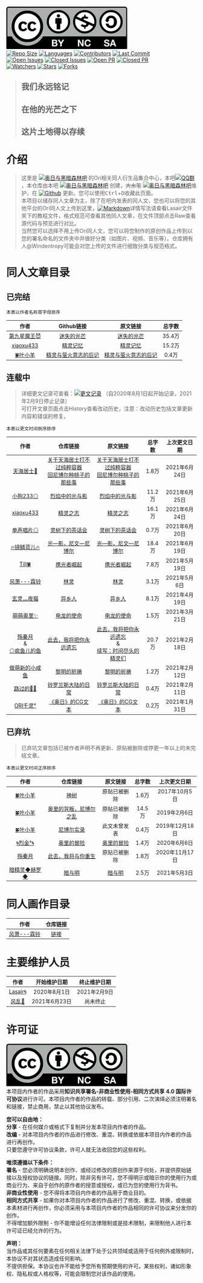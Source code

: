 [![License](https://raw.githubusercontent.com/Windentropy/OriArticle/45c2524d0a933c1211dd2930436cc6ec0d4baac8/Lasair/by-nc-sa.svg)](http://creativecommons.org/licenses/by-nc-sa/4.0/)  
[![Repo Size](https://img.shields.io/github/repo-size/Windentropy/OriArticle?logo=github)](https://github.com/Windentropy/OriArticle/archive/master.zip) [![Languages](https://img.shields.io/github/languages/count/Windentropy/OriArticle?logo=github)](https://github.com/Windentropy/OriArticle) [![Contributors](https://img.shields.io/github/contributors/Windentropy/OriArticle?logo=github)](https://github.com/Windentropy/OriArticle/graphs/contributors) [![Last Commit](https://img.shields.io/github/last-commit/Windentropy/OriArticle/master?logo=github)](https://github.com/Windentropy/OriArticle/commits/master)  
[![Open Issues](https://img.shields.io/github/issues/Windentropy/OriArticle?logo=github)](https://github.com/Windentropy/OriArticle/issues) [![Closed Issues](https://img.shields.io/github/issues-closed/Windentropy/OriArticle?logo=github)](https://github.com/Windentropy/OriArticle/issues?q=is%3Aissue+is%3Aclosed) [![Open PR](https://img.shields.io/github/issues-pr/Windentropy/OriArticle?logo=github)](https://github.com/Windentropy/OriArticle/pulls) [![Closed PR](https://img.shields.io/github/issues-pr-closed/Windentropy/OriArticle?logo=github)](https://github.com/Windentropy/OriArticle/pulls?q=is%3Apr+is%3Aclosed)  
[![Watchers](https://img.shields.io/github/watchers/Windentropy/OriArticle?style=social)](https://github.com/Windentropy/OriArticle/watchers) [![Stars](https://img.shields.io/github/stars/Windentropy/OriArticle?style=social)](https://github.com/Windentropy/OriArticle/stargazers) [![Forks](https://img.shields.io/github/forks/Windentropy/OriArticle?style=social)](https://github.com/Windentropy/OriArticle/network/members)  

> ## 我们永远铭记  
> ## 在他的光芒之下  
> ## 这片土地得以存续

# 介绍  
> 这里是 [![奥日与黑暗森林吧](https://img.shields.io/badge/%E7%99%BE%E5%BA%A6%E8%B4%B4%E5%90%A7-%E5%A5%A5%E6%97%A5%E4%B8%8E%E9%BB%91%E6%9A%97%E6%A3%AE%E6%9E%97%E5%90%A7-3388ff.svg?style=plastic&logo=baidu)](https://tieba.baidu.com/f?kw=%E5%A5%A5%E6%97%A5%E4%B8%8E%E9%BB%91%E6%9A%97%E6%A3%AE%E6%9E%97) 的Ori相关同人衍生品集合中心，本吧[![QQ群](https://img.shields.io/badge/QQ%E7%BE%A4-322462822-eb1923.svg?style=plastic&logo=tencentqq)](https://jq.qq.com/?_wv=1027&k=0p9alHEK)，本仓库由本吧 [![奥日与黑暗森林吧](https://img.shields.io/badge/%E5%89%8D%E5%B0%8F%E5%90%A7%E4%B8%BB-Lasair%F0%9F%8C%80-aee880.svg?style=plastic)](https://tieba.baidu.com/home/main/?un=GankinGwenn) 创建，~~大水笔~~ [![奥日与黑暗森林吧](https://img.shields.io/badge/%E5%90%A7%E5%8F%8B-%E9%A3%8E%E4%B9%B1%F0%9F%8C%B2-00BFFF.svg?style=plastic)](https://tieba.baidu.com/home/main/?un=yyf_1996)维护，在 [![Github](https://img.shields.io/badge/-Github-24292e.svg?style=plastic&logo=github)](https://github.com/Windentropy/OriArticle) 更新。您可以使用<kbd>Ctrl</kbd>+<kbd>D</kbd>收藏此页面。  
> 本项目以储存同人文章为主，除了在吧内发表的同人文，您也可以将您的其他平台的Ori同人文上传到这里，[![Markdown](https://img.shields.io/badge/-Markdown-%23000?style=plastic&logo=markdown)](https://baike.baidu.com/item/MarkDown)详情写法请查看Lasair文件夹下的教程文件，格式规范可查看其他同人文章，在文件顶部点击Raw查看源代码与预览进行对比。  
> 当然您可以选择不用上传Ori同人文，您可以将您制作的原创作品上传到以您的署名命名的文件夹中并做好分类（如图片、视频、音乐等）。仓库拥有人@Windentropy可能会对您上传的文件进行细致分类与规范格式。  

# 同人文章目录  
## 已完结  
    本表以作者名称首字母排序  
| 作者 | Github链接  | 原文链接 | 总字数 | 
| :----: | :----: | :----: |  :----: |
| [第九星魔王😈](https://tieba.baidu.com/home/main?un=%E4%BD%A0%E9%9C%80%E8%A6%81%E6%94%BE%E7%82%B9%E8%A1%80) | [迷失的光芒](https://github.com/Windentropy/OriArticle/blob/master/%E7%AC%AC%E4%B9%9D%E6%98%9F%E9%AD%94%E7%8E%8B/%E8%BF%B7%E5%A4%B1%E7%9A%84%E5%85%89%E8%8A%92.md) | [迷失的光芒](https://tieba.baidu.com/p/6583878963) | 35.4万 |
| [xiaoxu433](https://tieba.baidu.com/home/main?un=xiaoxu433) | [精灵记忆](https://github.com/Windentropy/OriArticle/blob/master/xiaoxu433/%E7%B2%BE%E7%81%B5%E8%AE%B0%E5%BF%86.md) |  [精灵记忆](https://tieba.baidu.com/p/6671368353) | 15.2万 |
| [🍀叶小羊](https://tieba.baidu.com/home/main?un=%E8%AF%B8%E6%9C%88%E6%97%A0%E6%80%9D%E6%80%80) | [精灵与萤火意志的后记](https://github.com/Windentropy/OriArticle/blob/master/%E5%8F%B6%E5%B0%8F%E7%BE%8A/%E7%B2%BE%E7%81%B5%E4%B8%8E%E8%90%A4%E7%81%AB%E6%84%8F%E5%BF%97%E7%9A%84%E5%90%8E%E8%AE%B0.md) |  [精灵与萤火意志的后记](https://tieba.baidu.com/p/6669136662) | 0.4万 |

## 连载中  
> 详细更文记录可查看：[![更文记录](https://img.shields.io/badge/%E6%9B%B4%E6%96%87%E8%AE%B0%E5%BD%95-Github-24292e.svg?style=flat-square&logo=github)](https://github.com/Windentropy/OriArticle/blob/master/Lasair/%E6%9B%B4%E6%96%87%E8%AE%B0%E5%BD%95.md) （自2020年8月1日起开始记录，2021年2月9日停止记录）  
> 可打开文章页面点击History查看改动历史，注意：改动历史包括文章更新内容和错误的修复。

    本表以更文时间倒序排序  
| 作者 | 仓库链接 | 原文链接 | 总字数 | 上次更文日期 | 
| :----: | :----:  | :----: | :----: | :----: | 
| [天海居士🌊](https://tieba.baidu.com/home/main?un=&ie=utf-8&id=tb.1.2db01aac.3StrlLeMo6IrxRYcwO-ijw?t=1624002043&fr=pb) | [关于天海居士打不过纯粹容器<br>回尼博尔种桃子的那些事](https://github.com/Windentropy/OriArticle/blob/main/天海居士/关于天海居士打不过纯粹容器回尼博尔种桃子的那些事.md) |  [关于天海居士打不过纯粹容器<br>回尼博尔种桃子的那些事](https://tieba.baidu.com/p/7389273898) | 1.8万 | 2021年6月24日 | 
| [小狗233◎](https://tieba.baidu.com/home/main?un=%E5%B0%8F%E7%8B%97233333) | [烈焰中的光与影](https://github.com/Windentropy/OriArticle/blob/master/%E5%B0%8F%E7%8B%97233/%E7%83%88%E7%84%B0%E4%B8%AD%E7%9A%84%E5%85%89%E4%B8%8E%E5%BD%B1.md) | [烈焰中的光与影](https://tieba.baidu.com/p/6685968017) | 11.2万 | 2021年6月25日 |   
| [xiaoxu433](https://tieba.baidu.com/home/main?un=xiaoxu433) | [精灵之志](https://github.com/Windentropy/OriArticle/blob/main/xiaoxu433/精灵之志.md) |  [精灵之志](https://tieba.baidu.com/p/7240022202) | 16.1万 | 2021年6月24日 |   
| [单声唱片◎](https://tieba.baidu.com/home/main?un=&ie=utf-8&id=tb.1.2c953467.-vCbfWR8N7GKlpPSeeeX4w?t=1587269383&fr=pb) | [灵树下的茶话会](https://github.com/Windentropy/OriArticle/blob/master/单声唱片/灵树下的茶话会.md) | [灵树下的茶话会](https://tieba.baidu.com/p/7225235381) | 0.7万 | 2021年6月20日 |  
| [🔥镜鳞蓝儿🔥](https://tieba.baidu.com/home/main?un=%E9%AD%82s%E9%82%AA%E7%81%AC%E9%BE%99%E7%A5%9E) | [光—影，尼文—尼博尔](https://github.com/Windentropy/OriArticle/blob/master/%E9%95%9C%E9%B3%9E%E8%93%9D%E5%84%BF/%E5%85%89%E2%80%94%E5%BD%B1%EF%BC%8C%E5%B0%BC%E6%96%87%E2%80%94%E5%B0%BC%E5%8D%9A%E5%B0%94.md) | [光—影，尼文—尼博尔](https://tieba.baidu.com/p/6917053109) | 18.4万 | 2021年6月19日 |  
| [Till🍀](https://tieba.baidu.com/home/main?un=%E8%90%A8%E5%85%B0%E8%B5%9B%E5%B0%8F%E8%8F%B2) | [携光者崛起](https://github.com/Windentropy/OriArticle/blob/master/Till/%E6%90%BA%E5%85%89%E8%80%85%E5%B4%9B%E8%B5%B7.md) | [携光者崛起](https://tieba.baidu.com/p/6556636373) | 7.8万 | 2021年5月19日 | 
| [风萧---霖铃](https://tieba.baidu.com/home/main?un=nphws) | [林灵](https://github.com/Windentropy/OriArticle/blob/master/%E9%A3%8E%E7%AE%AB---%E9%9C%96%E9%93%83/%E6%9E%97%E7%81%B5.md) | [林灵](https://tieba.baidu.com/p/6458349974) | 3.1万 | 2021年5月6日 | 
| [玄灵灬夜猫](https://tieba.baidu.com/home/main?un=%E7%8E%84%E7%81%B5%E7%81%AC%E5%A4%9C%E7%8C%AB) | [异乡人](https://github.com/Windentropy/OriArticle/blob/master/%E7%8E%84%E7%81%B5%E7%81%AC%E5%A4%9C%E7%8C%AB/%E5%BC%82%E4%B9%A1%E4%BA%BA.md) | [异乡人](https://tieba.baidu.com/p/6548785902) | 8.1万 | 2021年4月19日 | 
| [萌萌奥里✨](https://tieba.baidu.com/home/main?un=qpowieuryt78) | [电龙的使命](https://github.com/Windentropy/OriArticle/blob/master/%E8%90%8C%E8%90%8C%E5%A5%A5%E9%87%8C/%E7%94%B5%E9%BE%99%E7%9A%84%E4%BD%BF%E5%91%BD.md) | [电龙的使命](https://tieba.baidu.com/p/6622474111) | 1.5万 | 2021年3月21日 |  
| [殇秦月](https://tieba.baidu.com/home/main?un=%E6%AE%87%E7%A7%A6%E6%9C%88)<br>&<br>[◎疯鱼儿的鱼](https://tieba.baidu.com/home/main?un=%E6%88%B3%E4%BD%A0%E5%A4%A7%E5%8A%A8%E8%84%89) | [此去，我将把你永远遗忘](https://github.com/Windentropy/OriArticle/blob/master/%E6%AE%87%E7%A7%A6%E6%9C%88/%E6%AD%A4%E5%8E%BB%EF%BC%8C%E6%88%91%E5%B0%86%E6%8A%8A%E4%BD%A0%E6%B0%B8%E8%BF%9C%E9%81%97%E5%BF%98.md) | [此去，我将把你永远遗忘](https://tieba.baidu.com/p/6313623755)<br>&<br>[续写：时间尽头的精灵们](https://tieba.baidu.com/p/6761454618) | 20.7万 | 2021年2月18日 |  
| [做萌新的小咸鱼](https://tieba.baidu.com/home/main?un=做萌新的小咸鱼) | [黎明的祈祷](https://github.com/Windentropy/OriArticle/blob/master/做萌新的小咸鱼/黎明的祈祷.md) |  [黎明的祈祷](https://tieba.baidu.com/p/7226474820) | 1.2万 | 2021年2月12日 |  
| [路过的🍭🍭](https://tieba.baidu.com/home/main/?un=l游戏路人甲l) | [铃罗兰斯大陆的日常](https://github.com/Windentropy/OriArticle/blob/master/%E8%B7%AF%E8%BF%87%E7%9A%84%E7%B3%96%E7%B3%96/%E9%93%83%E7%BD%97%E5%85%B0%E6%96%AF%E5%A4%A7%E9%99%86%E7%9A%84%E6%97%A5%E5%B8%B8.md) | [铃罗兰斯大陆的日常](https://tieba.baidu.com/p/6813231130) | 0.4万 | 2021年2月11日 | 
| [ORI千灵°](https://tieba.baidu.com/home/main?un=寂轮2333) | [《奥日》的CG文本](https://github.com/Windentropy/OriArticle/blob/main/ORI%E5%8D%83%E7%81%B5%C2%B0/%E3%80%8A%E5%A5%A5%E6%97%A5%E3%80%8B%E7%9A%84CG%E6%96%87%E6%9C%AC.md) |  [《奥日》的CG文本](https://tieba.baidu.com/p/7212246432) | 0.2万 | 2021年1月31日 |   

## 已弃坑
> 已弃坑文章包括已被作者声明不再更新、原贴被删除或停更一年以上的未完结文章。

    本表以更文时间正序排序
| 作者 | 仓库链接  | 原文链接 | 总字数 | 上次更文日期 |  
| :----: | :----:  | :----: | :----: | :----: |  
| [🍀叶小羊](https://tieba.baidu.com/home/main?un=%E8%AF%B8%E6%9C%88%E6%97%A0%E6%80%9D%E6%80%80) | [神树](https://github.com/Windentropy/OriArticle/blob/master/%E5%8F%B6%E5%B0%8F%E7%BE%8A/%E7%A5%9E%E6%A0%91.md) | 原贴已被删除 | 1.6万 | 2017年10月5日 |  
| [🍀叶小羊](https://tieba.baidu.com/home/main?un=%E8%AF%B8%E6%9C%88%E6%97%A0%E6%80%9D%E6%80%80) | [奥里的背叛，尼博尔之乱](https://github.com/Windentropy/OriArticle/blob/master/%E5%8F%B6%E5%B0%8F%E7%BE%8A/%E5%A5%A5%E9%87%8C%E7%9A%84%E8%83%8C%E5%8F%9B%EF%BC%8C%E5%B0%BC%E5%8D%9A%E5%B0%94%E4%B9%8B%E4%B9%B1.md) | 原帖已被删除 | 14.5万 | 2019年2月6日 |  
| [🍀叶小羊](https://tieba.baidu.com/home/main?un=%E8%AF%B8%E6%9C%88%E6%97%A0%E6%80%9D%E6%80%80) | [尼博尔实录](https://github.com/Windentropy/OriArticle/blob/master/%E5%8F%B6%E5%B0%8F%E7%BE%8A/%E5%B0%BC%E5%8D%9A%E5%B0%94%E5%AE%9E%E5%BD%95.md) | 此文未曾发表  | 0.4万 | 2019年12月18日 |  
| [🌀烈金°🌀](https://tieba.baidu.com/home/main?un=%E8%A3%82%E9%87%91%E9%93%B6%E6%B2%B3) | [奥里的冒险](https://github.com/Windentropy/OriArticle/blob/master/%E7%83%88%E9%87%91/%E5%A5%A5%E9%87%8C%E7%9A%84%E5%86%92%E9%99%A9.md) | [奥里的冒险](https://tieba.baidu.com/p/6607979022) | 1.4万 | 2020年6月6日 | 
| [殇秦月](https://tieba.baidu.com/home/main?un=%E6%AE%87%E7%A7%A6%E6%9C%88) | [此去，我将与你重生](https://github.com/Windentropy/OriArticle/blob/master/%E6%AE%87%E7%A7%A6%E6%9C%88/%E6%AD%A4%E5%8E%BB%EF%BC%8C%E6%88%91%E5%B0%86%E4%B8%8E%E4%BD%A0%E9%87%8D%E7%94%9F.md) | 原贴已被删除 | 1.8万 | 2020年11月17日 |
| [暗精灵◆赫罗◆](https://tieba.baidu.com/home/main?un=%E5%92%8C%E5%86%A5snan) | [暗与明](https://github.com/Windentropy/OriArticle/blob/master/%E6%9A%97%E7%B2%BE%E7%81%B5%E8%B5%AB%E7%BD%97/%E6%9A%97%E4%B8%8E%E6%98%8E.md) | [暗与明](https://tieba.baidu.com/p/6633492438) | 2.5万 | 2021年5月3日 |  

# 同人画作目录  
| 作者 | 仓库链接 |  
| :----:| :----: |  
| [风萧---霖铃](https://tieba.baidu.com/home/main?un=nphws)| [链接](https://github.com/Windentropy/OriArticle/tree/master/%E9%A3%8E%E7%AE%AB---%E9%9C%96%E9%93%83/%E5%9B%BE%E7%89%87/%E7%94%BB%E4%BD%9C)

# 主要维护人员
| 作者 | 开始维护日期  | 终止维护日期 | 
| :----: | :----:  | :----: | 
| [Lasair🌀](https://tieba.baidu.com/home/main?un=nphws) | 2020年8月1日 | 2021年2月9日 |  
| [风乱🌲](https://tieba.baidu.com/home/main?un=yyf_1996) | 2021年6月23日 | 尚未终止 |  
 

# 许可证  
[![License](https://raw.githubusercontent.com/Windentropy/OriArticle/45c2524d0a933c1211dd2930436cc6ec0d4baac8/Lasair/by-nc-sa.svg)](http://creativecommons.org/licenses/by-nc-sa/4.0/)  
本项目内作者的作品采用**知识共享署名-非商业性使用-相同方式共享 4.0 国际许可协议**进行许可。本项目内作者的作品的转载、部分引用、二次演绎必须注明署名和链接，禁止商用，禁止以其他协议发布。  

**您可以自由地：**  
**分享** - 在任何媒介或格式下复制并分发本项目内作者的作品。  
**改编** - 对本项目内作者的作品进行修改、重混、转换或依据本项目内作者的作品进行再创作。  
只要您遵守许可协议条款，许可人就无法收回您的这些权利。  

**唯须遵循以下条件：**  
**署名** - 您必须明确说明本创作、或经过修改的原创作来源于何处，并提供原始链接以及授权协议的链接。同时，除非另有许可，您不得明示或暗示你的使用行为或商业行为、来自于创作的原作者的授意或授权，或已为您的使用行为背书。  
**非商业性使用** - 您不得将本项目内作者的作品用于商业目的。  
**相同方式共享** - 如果你对本项目内作者的作品进行了修改、重混、转换，或依据本素材进行再创作，你必须采用与本项目内作者的作品相同的许可协议来分发你的创作。  
不得增加额外限制 - 你不能增设任何法律限制或是技术限制，来限制他人进行本许可证已经允许的行为。  

**声明：**  
当作品或其任何要素在任何相关法律下处于公共领域或适用于任何例外或限制时，本协议不对其状态造成任何影响。  
不提供担保。本协议也许不能给予您所有预期使用的许可。某些权利，诸如形象权、隐私权或人格权等，可能会限制您对该作品的使用。  